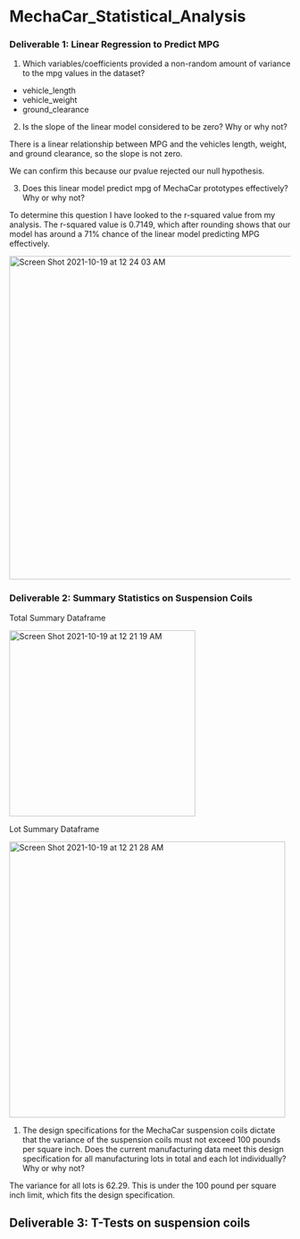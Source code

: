 # MechaCar_Statistical_Analysis


### Deliverable 1: Linear Regression to Predict MPG

1. Which variables/coefficients provided a non-random amount of variance to the mpg values in the dataset?
- vehicle_length
- vehicle_weight
- ground_clearance

2. Is the slope of the linear model considered to be zero? Why or why not?

There is a linear relationship between MPG and the vehicles length, weight, and ground clearance, so the slope is not zero. 

We can confirm this because our pvalue rejected our null hypothesis. 

3. Does this linear model predict mpg of MechaCar prototypes effectively? Why or why not?

To determine this question I have looked to the r-squared value from my analysis. The r-squared value is 0.7149, which after rounding shows that our model has around a 71% chance of the linear model predicting MPG effectively. 

<img width="579" alt="Screen Shot 2021-10-19 at 12 24 03 AM" src="https://user-images.githubusercontent.com/84936545/137843637-ba04b7d2-cae8-4048-815a-0bde6dbc7bec.png">


### Deliverable 2: Summary Statistics on Suspension Coils


Total Summary Dataframe 

<img width="333" alt="Screen Shot 2021-10-19 at 12 21 19 AM" src="https://user-images.githubusercontent.com/84936545/137843402-09b74e74-f50d-4fab-b0ae-43d16d898967.png">

Lot Summary Dataframe

<img width="494" alt="Screen Shot 2021-10-19 at 12 21 28 AM" src="https://user-images.githubusercontent.com/84936545/137843408-b04325d2-d75c-468b-8ae8-6857daebff0c.png">

1. The design specifications for the MechaCar suspension coils dictate that the variance of the suspension coils must not exceed 100 pounds per square inch. Does the current manufacturing data meet this design specification for all manufacturing lots in total and each lot individually? Why or why not?

The variance for all lots is 62.29. This is under the 100 pound per square inch limit, which fits the design specification.

## Deliverable 3: T-Tests on suspension coils 
